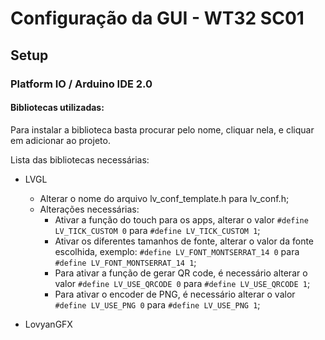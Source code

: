 # Configuração da GUI - WT32 SC01

## Setup

### Platform IO / Arduino IDE 2.0

#### Bibliotecas utilizadas:

Para instalar a biblioteca basta procurar pelo nome, cliquar nela, e cliquar em adicionar ao projeto.

Lista das bibliotecas necessárias:

- LVGL
  - Alterar o nome do arquivo lv_conf_template.h para lv_conf.h;
  - Alterações necessárias:
    - Ativar a função do touch para os apps,  alterar o valor ```#define LV_TICK_CUSTOM 0``` para 
```#define LV_TICK_CUSTOM 1```;
    - Ativar os diferentes tamanhos de fonte,  alterar o valor da fonte escolhida, exemplo: ```#define LV_FONT_MONTSERRAT_14 0``` para ```#define LV_FONT_MONTSERRAT_14 1```;
    - Para ativar a função de gerar QR code, é necessário alterar o valor ```#define LV_USE_QRCODE 0``` para ```#define LV_USE_QRCODE 1```;
    - Para ativar o encoder de PNG, é necessário alterar o valor ```#define LV_USE_PNG 0``` para ```#define LV_USE_PNG 1```;


- LovyanGFX

